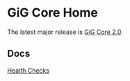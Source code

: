 # GiG Core Home

The latest major release is [GiG Core 2.0](release-notes/2.0).

## Docs

[Health Checks](src/GiG.Core.Extensions.HealthChecks/README.md)